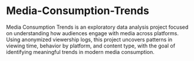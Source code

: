 # Media-Consumption-Trends
Media Consumption Trends is an exploratory data analysis project focused on understanding how audiences engage with media across platforms. Using anonymized viewership logs, this project uncovers patterns in viewing time, behavior by platform, and content type, with the goal of identifying meaningful trends in modern media consumption.
